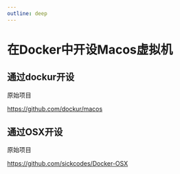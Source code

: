 ```yaml
---
outline: deep
---
```


# 在Docker中开设Macos虚拟机

## 通过dockur开设

原始项目

https://github.com/dockur/macos

## 通过OSX开设

原始项目

https://github.com/sickcodes/Docker-OSX
